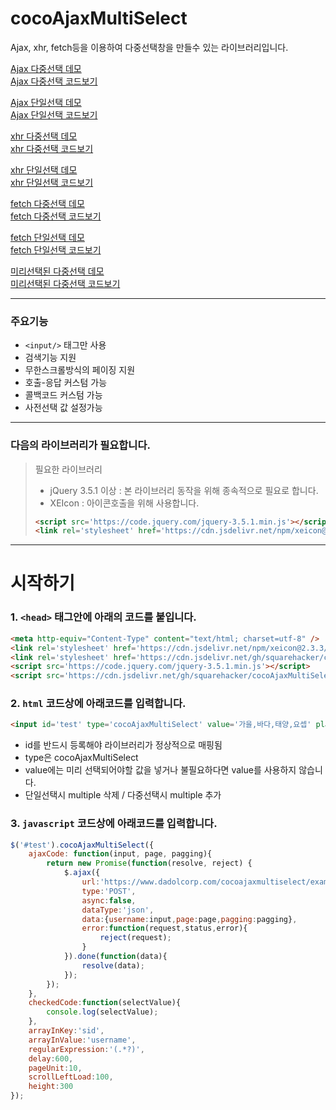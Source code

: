 # cocoAjaxMultiSelect  
  
Ajax, xhr, fetch등을 이용하여 다중선택창을 만들수 있는 라이브러리입니다.  
  
  
[Ajax 다중선택 데모](https://www.dadolcorp.com/cocoajaxmultiselect/example/example-jquery-multi.html)  
[Ajax 다중선택 코드보기](https://github.com/squarehacker/cocoAjaxMultiSelect/blob/main/example/example-jquery-multi.html)  
  
[Ajax 단일선택 데모](https://www.dadolcorp.com/cocoajaxmultiselect/example/example-jquery.html)  
[Ajax 단일선택 코드보기](https://github.com/squarehacker/cocoAjaxMultiSelect/blob/main/example/example-jquery.html)  
  
[xhr 다중선택 데모](https://www.dadolcorp.com/cocoajaxmultiselect/example/example-xhr-multi.html)  
[xhr 다중선택 코드보기](https://github.com/squarehacker/cocoAjaxMultiSelect/blob/main/example/example-xhr-multi.html)  
  
[xhr 단일선택 데모](https://www.dadolcorp.com/cocoajaxmultiselect/example/example-xhr.html)  
[xhr 단일선택 코드보기](https://github.com/squarehacker/cocoAjaxMultiSelect/blob/main/example/example-xhr.html)  
  
[fetch 다중선택 데모](https://www.dadolcorp.com/cocoajaxmultiselect/example/example-fetch-multi.html)  
[fetch 다중선택 코드보기](https://github.com/squarehacker/cocoAjaxMultiSelect/blob/main/example/example-fetch-multi.html)  
  
[fetch 단일선택 데모](https://www.dadolcorp.com/cocoajaxmultiselect/example/example-fetch.html)  
[fetch 단일선택 코드보기](https://github.com/squarehacker/cocoAjaxMultiSelect/blob/main/example/example-fetch.html)  
  
[미리선택된 다중선택 데모](https://www.dadolcorp.com/cocoajaxmultiselect/example/example-is-value.html)  
[미리선택된 다중선택 코드보기](https://github.com/squarehacker/cocoAjaxMultiSelect/blob/main/example/example-is-value.html)  
   
   
   
------  
  
  
  
### 주요기능  
  
- ```<input/>``` 태그만 사용
- 검색기능 지원
- 무한스크롤방식의 페이징 지원
- 호출-응답 커스텀 가능
- 콜백코드 커스텀 가능
- 사전선택 값 설정가능  
  
  
  
  
------  
  
  
  
### 다음의 라이브러리가 필요합니다.  
  
> 필요한 라이브러리  
> - jQuery 3.5.1 이상 : 본 라이브러리 동작을 위해 종속적으로 필요로 합니다.  
> - XEIcon : 아이콘호출을 위해 사용합니다.  
>  
>```html
><script src='https://code.jquery.com/jquery-3.5.1.min.js'></script>  
><link rel='stylesheet' href='https://cdn.jsdelivr.net/npm/xeicon@2.3.3/xeicon.min.css'>  
>```
  
  
  
------  
  
  
  
# 시작하기
  
### 1. ```<head>``` 태그안에 아래의 코드를 붙입니다.
```html
<meta http-equiv="Content-Type" content="text/html; charset=utf-8" />
<link rel='stylesheet' href='https://cdn.jsdelivr.net/npm/xeicon@2.3.3/xeicon.min.css'>
<link rel='stylesheet' href='https://cdn.jsdelivr.net/gh/squarehacker/cocoAjaxMultiSelect/src/cocoAjaxMultiSelect.css'>
<script src='https://code.jquery.com/jquery-3.5.1.min.js'></script>
<script src='https://cdn.jsdelivr.net/gh/squarehacker/cocoAjaxMultiSelect/src/cocoAjaxMultiSelect.min.js'></script>
```
  
  
### 2. ```html``` 코드상에 아래코드를 입력합니다.
```html
<input id='test' type='cocoAjaxMultiSelect' value='가을,바다,태양,요셉' placeholder='여러명의 이름을 선택' multiple/>
```
- id를 반드시 등록해야 라이브러리가 정상적으로 매핑됨
- type은 cocoAjaxMultiSelect
- value에는 미리 선택되어야할 값을 넣거나 불필요하다면 value를 사용하지 않습니다.
- 단일선택시 multiple 삭제 / 다중선택시 multiple 추가

### 3. ```javascript``` 코드상에 아래코드를 입력합니다.
```javascript
$('#test').cocoAjaxMultiSelect({
    ajaxCode: function(input, page, pagging){
        return new Promise(function(resolve, reject) {
            $.ajax({
                url:'https://www.dadolcorp.com/cocoajaxmultiselect/example/json.php',
                type:'POST',
                async:false,
                dataType:'json',
                data:{username:input,page:page,pagging:pagging},
                error:function(request,status,error){
                    reject(request);
                }
            }).done(function(data){
                resolve(data);
            });
        });
    },
    checkedCode:function(selectValue){
        console.log(selectValue);
    },
    arrayInKey:'sid',
    arrayInValue:'username',
    regularExpression:'(.*?)',
    delay:600,
    pageUnit:10,
    scrollLeftLoad:100,
    height:300
});
```
